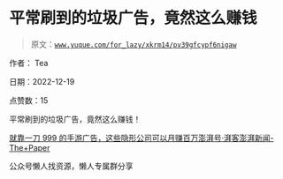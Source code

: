 # 平常刷到的垃圾广告，竟然这么赚钱

> 原文：[`www.yuque.com/for_lazy/xkrm14/pv39gfcypf6nigaw`](https://www.yuque.com/for_lazy/xkrm14/pv39gfcypf6nigaw)



作者： Tea



日期：2022-12-19



点赞数：15

<ne-card data-card-name="hr" data-card-type="block" id="IJsO6" data-event-boundary="card">

平常刷到的垃圾广告，竟然这么赚钱！



[就靠一刀 999 的手游广告，这些隐形公司可以月赚百万澎湃号·湃客澎湃新闻-The+Paper](https://www.thepaper.cn/newsDetail_forward_21091697)

<ne-card data-card-name="hr" data-card-type="block" id="RN94X" data-event-boundary="card">

公众号懒人找资源，懒人专属群分享

</ne-card></ne-card>